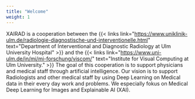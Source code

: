 ```yaml
---
title: "Welcome"
weight: 1
---
```


XAIRAD is a cooperation between the {{< links link="https://www.uniklinik-ulm.de/radiologie-diagnostische-und-interventionelle.html" text="Department of Interventional and Diagnostic Radiology at Ulm University Hospital" >}}
and the {{< links link="https://www.uni-ulm.de/in/mi/mi-forschung/viscom/" text="Institute for Visual Computing at Ulm University." >}}
The goal of this cooperation is to support physicians and medical staff through artificial intelligence. Our vision is to support Radiologists and other medical staff by using Deep Learning on Medical data in their every day work and problems. We especially fokus on Medical Deep Learning for Images and  Explainable AI (XAI).